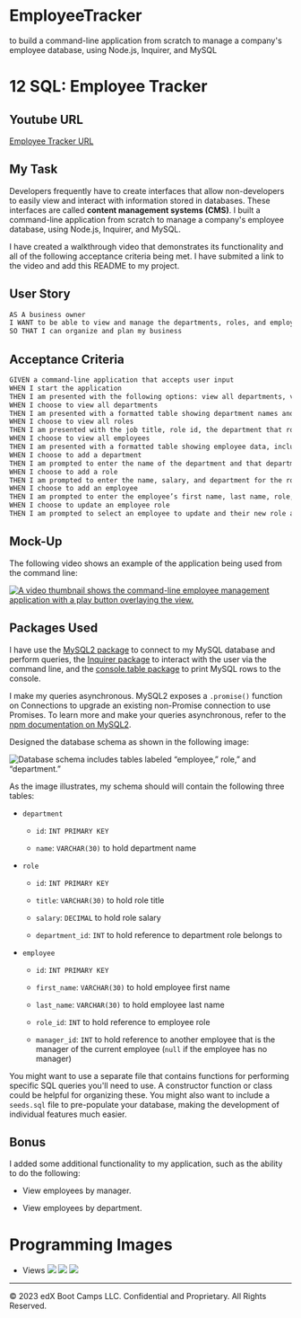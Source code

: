 # EmployeeTracker
to build a command-line application from scratch to manage a company's employee database, using Node.js, Inquirer, and MySQL
# 12 SQL: Employee Tracker

## Youtube URL
[Employee Tracker URL](https://youtu.be/Yy6OrGRBayk)

## My Task

Developers frequently have to create interfaces that allow non-developers to easily view and interact with information stored in databases. These interfaces are called **content management systems (CMS)**. I built a command-line application from scratch to manage a company's employee database, using Node.js, Inquirer, and MySQL.

I have created a walkthrough video that demonstrates its functionality and all of the following acceptance criteria being met. I have submited a link to the video and add this README to my project.


## User Story

```md
AS A business owner
I WANT to be able to view and manage the departments, roles, and employees in my company
SO THAT I can organize and plan my business
```

## Acceptance Criteria

```md
GIVEN a command-line application that accepts user input
WHEN I start the application
THEN I am presented with the following options: view all departments, view all roles, view all employees, add a department, add a role, add an employee, and update an employee role
WHEN I choose to view all departments
THEN I am presented with a formatted table showing department names and department ids
WHEN I choose to view all roles
THEN I am presented with the job title, role id, the department that role belongs to, and the salary for that role
WHEN I choose to view all employees
THEN I am presented with a formatted table showing employee data, including employee ids, first names, last names, job titles, departments, salaries, and managers that the employees report to
WHEN I choose to add a department
THEN I am prompted to enter the name of the department and that department is added to the database
WHEN I choose to add a role
THEN I am prompted to enter the name, salary, and department for the role and that role is added to the database
WHEN I choose to add an employee
THEN I am prompted to enter the employee’s first name, last name, role, and manager, and that employee is added to the database
WHEN I choose to update an employee role
THEN I am prompted to select an employee to update and their new role and this information is updated in the database 
```

## Mock-Up

The following video shows an example of the application being used from the command line:

[![A video thumbnail shows the command-line employee management application with a play button overlaying the view.](./Assets/12-sql-homework-video-thumbnail.png)](https://2u-20.wistia.com/medias/2lnle7xnpk)

## Packages Used

I have use the [MySQL2 package](https://www.npmjs.com/package/mysql2) to connect to my MySQL database and perform queries, the [Inquirer package](https://www.npmjs.com/package/inquirer/v/8.2.4) to interact with the user via the command line, and the [console.table package](https://www.npmjs.com/package/console.table) to print MySQL rows to the console.


I make my queries asynchronous. MySQL2 exposes a `.promise()` function on Connections to upgrade an existing non-Promise connection to use Promises. To learn more and make your queries asynchronous, refer to the [npm documentation on MySQL2](https://www.npmjs.com/package/mysql2).

Designed the database schema as shown in the following image:

![Database schema includes tables labeled “employee,” role,” and “department.”](./Assets/12-sql-homework-demo-01.png)

As the image illustrates, my schema should will contain the following three tables:

* `department`

    * `id`: `INT PRIMARY KEY`

    * `name`: `VARCHAR(30)` to hold department name

* `role`

    * `id`: `INT PRIMARY KEY`

    * `title`: `VARCHAR(30)` to hold role title

    * `salary`: `DECIMAL` to hold role salary

    * `department_id`: `INT` to hold reference to department role belongs to

* `employee`

    * `id`: `INT PRIMARY KEY`

    * `first_name`: `VARCHAR(30)` to hold employee first name

    * `last_name`: `VARCHAR(30)` to hold employee last name

    * `role_id`: `INT` to hold reference to employee role

    * `manager_id`: `INT` to hold reference to another employee that is the manager of the current employee (`null` if the employee has no manager)

You might want to use a separate file that contains functions for performing specific SQL queries you'll need to use. A constructor function or class could be helpful for organizing these. You might also want to include a `seeds.sql` file to pre-populate your database, making the development of individual features much easier.

## Bonus

I added some additional functionality to my application, such as the ability to do the following:


* View employees by manager.

* View employees by department.

# Programming Images
* Views
![](./Assets/EmployerTrackerView1.png)
![](./Assets/EmployerTrackerView2.png)
![](./Assets/EmployerTrackerView3.png)

- - -
© 2023 edX Boot Camps LLC. Confidential and Proprietary. All Rights Reserved.
